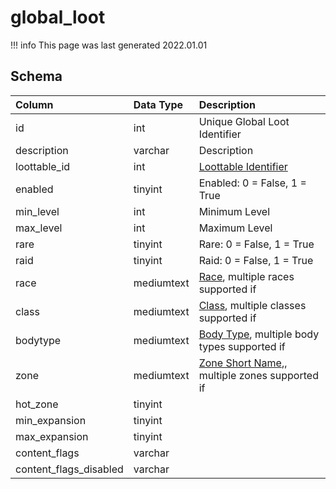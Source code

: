 # global_loot

!!! info
	This page was last generated 2022.01.01

## Schema

| Column | Data Type | Description |
| :--- | :--- | :--- |
| id | int | Unique Global Loot Identifier |
| description | varchar | Description |
| loottable_id | int | [Loottable Identifier](loottable.md) |
| enabled | tinyint | Enabled: 0 = False, 1 = True |
| min_level | int | Minimum Level |
| max_level | int | Maximum Level |
| rare | tinyint | Rare: 0 = False, 1 = True |
| raid | tinyint | Raid: 0 = False, 1 = True |
| race | mediumtext | [Race](../../../../server/npc/race-list), multiple races supported if  |
| class | mediumtext | [Class](../../../../server/player/class-list), multiple classes supported if  |
| bodytype | mediumtext | [Body Type](../../../../server/npc/body-types), multiple body types supported if  |
| zone | mediumtext | [Zone Short Name](../../../../server/zones/zone-list),, multiple zones supported if  |
| hot_zone | tinyint |  |
| min_expansion | tinyint |  |
| max_expansion | tinyint |  |
| content_flags | varchar |  |
| content_flags_disabled | varchar |  |

